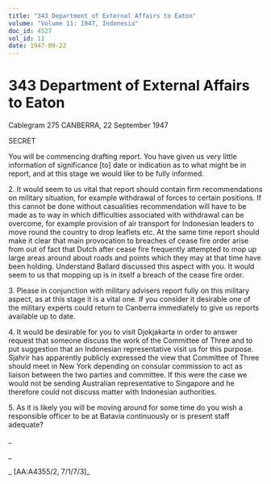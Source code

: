 ```yaml
---
title: "343 Department of External Affairs to Eaton"
volume: "Volume 11: 1947, Indonesia"
doc_id: 4527
vol_id: 11
date: 1947-09-22
---
```


# 343 Department of External Affairs to Eaton

Cablegram 275 CANBERRA, 22 September 1947

SECRET

You will be commencing drafting report. You have given us very little information of significance [to] date or indication as to what might be in report, and at this stage we would like to be fully informed.

2\. It would seem to us vital that report should contain firm recommendations on military situation, for example withdrawal of forces to certain positions. If this cannot be done without casualities recommendation will have to be made as to way in which difficulties associated with withdrawal can be overcome, for example provision of air transport for Indonesian leaders to move round the country to drop leaflets etc. At the same time report should make it clear that main provocation to breaches of cease fire order arise from out of fact that Dutch after cease fire frequently attempted to mop up large areas around about roads and points which they may at that time have been holding. Understand Ballard discussed this aspect with you. It would seem to us that mopping up is in itself a breach of the cease fire order.

3\. Please in conjunction with military advisers report fully on this military aspect, as at this stage it is a vital one. If you consider it desirable one of the military experts could return to Canberra immediately to give us reports available up to date.

4\. It would be desirable for you to visit Djokjakarta in order to answer request that someone discuss the work of the Committee of Three and to put suggestion that an Indonesian representative visit us for this purpose. Sjahrir has apparently publicly expressed the view that Committee of Three should meet in New York depending on consular commission to act as liaison between the two parties and committee. If this were the case we would not be sending Australian representative to Singapore and he therefore could not discuss matter with Indonesian authorities.

5\. As it is likely you will be moving around for some time do you wish a responsible officer to be at Batavia continuously or is present staff adequate?

_

_

_ [AA:A4355/2, 7/1/7/3]_
